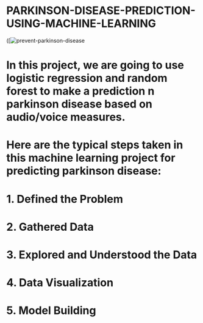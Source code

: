 # PARKINSON-DISEASE-PREDICTION-USING-MACHINE-LEARNING

([![prevent-parkinson-disease](https://github.com/Victory-Onumaku/PARKINSON-DISEASE-PREDICTION-USING-MACHINE-LEARNING/assets/91481737/c6a4a000-14c5-4339-b941-987eefa1ff1d)

# In this project, we are going to use logistic regression and random forest to make a prediction n parkinson disease based on audio/voice measures.

# Here are the typical steps taken in this machine learning project for predicting parkinson disease:<br>

# 1. Defined the Problem
# 2. Gathered Data
# 3. Explored and Understood the Data
# 4. Data Visualization
# 5. Model Building
